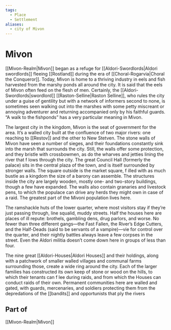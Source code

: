```yaml
---
tags:
  - Place
  - Settlement
aliases:
  - city of Mivon
---
```

# Mivon
[[Mivon-Realm|Mivon]] began as a refuge for [[Aldori-Swordlords|Aldori swordlords]] fleeing [[Rostland]] during the era of [[Choral-Rogarvia|Choral the Conqueror]]. Today, Mivon is home to a thriving industry in eels and fish harvested from the marshy ponds all around the city. It is said that the eels of Mivon often feed on the flesh of men. Certainly, the [[Aldori-Swordlords|swordlord]] [[Raston-Selline|Raston Selline]], who rules the city under a guise of gentility but with a network of informers second to none, is sometimes seen walking out into the marshes with some petty miscreant or annoying adventurer and returning accompanied only by his faithful guards. “A walk to the fishponds” has a very particular meaning in Mivon.

The largest city in the kingdom, Mivon is the seat of government for the area. It’s a walled city built at the confluence of two major rivers: one reaching to [[Restov]] and the other to New Stetven. The stone walls of Mivon have seen a number of sieges, and their foundations constantly sink into the marsh that surrounds the city. Still, the walls offer some protection, and they bristle with crossbowmen, as do the wharves and jetties lining the river that f lows through the city. The great Council Hall (formerly the palace) sits in the central plaza of the town, and is itself surrounded by stronger walls. The square outside is the market square, f illed with as much bustle as a kingdom the size of a barony can assemble. The structures inside the city are largely wooden, mostly one- and two-story buildings, though a few have expanded. The walls also contain granaries and livestock pens, to which the populace can drive any herds they might own in case of a raid. The greatest part of the Mivoni population lives here. 

The ramshackle huts of the lower quarter, where most visitors stay if they’re just passing through, line squalid, muddy streets. Half the houses here are places of ill repute: brothels, gambling dens, drug parlors, and worse. No fewer than three different gangs—the Fast Fallen, the River’s Edge Cutters, and the Half-Deads (said to be servants of a vampire)—vie for control over the quarter, and their nightly battles always leave a few corpses in the street. Even the Aldori militia doesn’t come down here in groups of less than four. 

The nine great [[Aldori-Houses|Aldori Houses]] and their holdings, along with a patchwork of smaller walled villages and communal farms surrounding those, create a wide ring around the city. Each of the larger families has constructed its own keep of stone or wood on the hills, to which their tenants can f lee during raids, and from which the Houses can conduct raids of their own. Permanent communities here are walled and gated, with guards, mercenaries, and soldiers protecting them from the depredations of the [[bandits]] and opportunists that ply the rivers

## Part of
[[Mivon-Realm|Mivon]]

